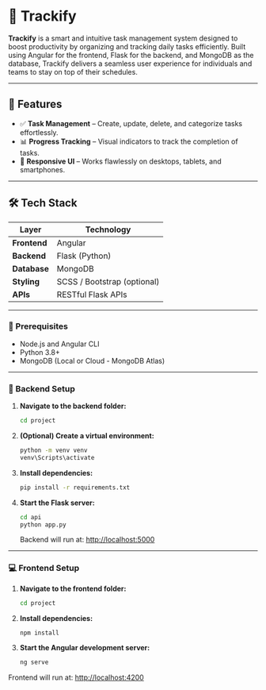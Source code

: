 # 📌 Trackify

**Trackify** is a smart and intuitive task management system designed to boost productivity by organizing and tracking daily tasks efficiently. Built using Angular for the frontend, Flask for the backend, and MongoDB as the database, Trackify delivers a seamless user experience for individuals and teams to stay on top of their schedules.

---

## 🚀 Features

- ✅ **Task Management** – Create, update, delete, and categorize tasks effortlessly.
- 📊 **Progress Tracking** – Visual indicators to track the completion of tasks.
- 📱 **Responsive UI** – Works flawlessly on desktops, tablets, and smartphones.

---

## 🛠️ Tech Stack

| Layer         | Technology                  |
|---------------|-----------------------------|
| **Frontend**  | Angular                     |
| **Backend**   | Flask (Python)              |
| **Database**  | MongoDB                     |
| **Styling**   | SCSS / Bootstrap (optional) |
| **APIs**      | RESTful Flask APIs          |

---

### 🔧 Prerequisites

- Node.js and Angular CLI
- Python 3.8+
- MongoDB (Local or Cloud - MongoDB Atlas)

---

### 🔌 Backend Setup

1. **Navigate to the backend folder:**

    ```bash
    cd project
    ```

2. **(Optional) Create a virtual environment:**

    ```bash
    python -m venv venv
    venv\Scripts\activate
    ```

3. **Install dependencies:**

    ```bash
    pip install -r requirements.txt
    ```

4. **Start the Flask server:**

    ```bash
    cd api
    python app.py
    ```

    Backend will run at: [http://localhost:5000](http://localhost:5000)

---

### 💻 Frontend Setup

1. **Navigate to the frontend folder:**

    ```bash
    cd project
    ```

2. **Install dependencies:**

    ```bash
    npm install
    ```

3. **Start the Angular development server:**

    ```bash
    ng serve
    ```
Frontend will run at: [http://localhost:4200](http://localhost:4200)




